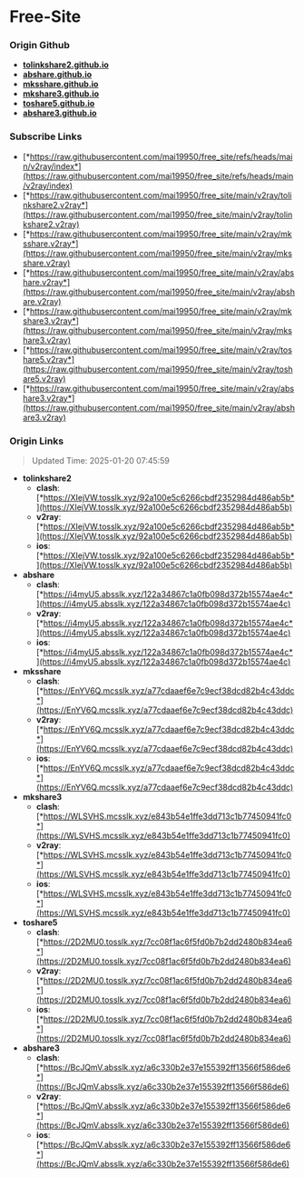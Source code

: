 # Free-Site

### Origin Github

- [**tolinkshare2.github.io**](https://github.com/tolinkshare2/tolinkshare2.github.io)
- [**abshare.github.io**](https://github.com/abshare/abshare.github.io)
- [**mksshare.github.io**](https://github.com/mksshare/mksshare.github.io)
- [**mkshare3.github.io**](https://github.com/mkshare3/mkshare3.github.io)
- [**toshare5.github.io**](https://github.com/toshare5/toshare5.github.io)
- [**abshare3.github.io**](https://github.com/abshare3/abshare3.github.io)

### Subscribe Links

- [*https://raw.githubusercontent.com/mai19950/free_site/refs/heads/main/v2ray/index*](https://raw.githubusercontent.com/mai19950/free_site/refs/heads/main/v2ray/index)
- [*https://raw.githubusercontent.com/mai19950/free_site/main/v2ray/tolinkshare2.v2ray*](https://raw.githubusercontent.com/mai19950/free_site/main/v2ray/tolinkshare2.v2ray)
- [*https://raw.githubusercontent.com/mai19950/free_site/main/v2ray/mksshare.v2ray*](https://raw.githubusercontent.com/mai19950/free_site/main/v2ray/mksshare.v2ray)
- [*https://raw.githubusercontent.com/mai19950/free_site/main/v2ray/abshare.v2ray*](https://raw.githubusercontent.com/mai19950/free_site/main/v2ray/abshare.v2ray)
- [*https://raw.githubusercontent.com/mai19950/free_site/main/v2ray/mkshare3.v2ray*](https://raw.githubusercontent.com/mai19950/free_site/main/v2ray/mkshare3.v2ray)
- [*https://raw.githubusercontent.com/mai19950/free_site/main/v2ray/toshare5.v2ray*](https://raw.githubusercontent.com/mai19950/free_site/main/v2ray/toshare5.v2ray)
- [*https://raw.githubusercontent.com/mai19950/free_site/main/v2ray/abshare3.v2ray*](https://raw.githubusercontent.com/mai19950/free_site/main/v2ray/abshare3.v2ray)

### Origin Links

> Updated Time: 2025-01-20 07:45:59

- **tolinkshare2**
  - **clash**: [*https://XIejVW.tosslk.xyz/92a100e5c6266cbdf2352984d486ab5b*](https://XIejVW.tosslk.xyz/92a100e5c6266cbdf2352984d486ab5b)
  - **v2ray**: [*https://XIejVW.tosslk.xyz/92a100e5c6266cbdf2352984d486ab5b*](https://XIejVW.tosslk.xyz/92a100e5c6266cbdf2352984d486ab5b)
  - **ios**: [*https://XIejVW.tosslk.xyz/92a100e5c6266cbdf2352984d486ab5b*](https://XIejVW.tosslk.xyz/92a100e5c6266cbdf2352984d486ab5b)
- **abshare**
  - **clash**: [*https://i4myU5.absslk.xyz/122a34867c1a0fb098d372b15574ae4c*](https://i4myU5.absslk.xyz/122a34867c1a0fb098d372b15574ae4c)
  - **v2ray**: [*https://i4myU5.absslk.xyz/122a34867c1a0fb098d372b15574ae4c*](https://i4myU5.absslk.xyz/122a34867c1a0fb098d372b15574ae4c)
  - **ios**: [*https://i4myU5.absslk.xyz/122a34867c1a0fb098d372b15574ae4c*](https://i4myU5.absslk.xyz/122a34867c1a0fb098d372b15574ae4c)
- **mksshare**
  - **clash**: [*https://EnYV6Q.mcsslk.xyz/a77cdaaef6e7c9ecf38dcd82b4c43ddc*](https://EnYV6Q.mcsslk.xyz/a77cdaaef6e7c9ecf38dcd82b4c43ddc)
  - **v2ray**: [*https://EnYV6Q.mcsslk.xyz/a77cdaaef6e7c9ecf38dcd82b4c43ddc*](https://EnYV6Q.mcsslk.xyz/a77cdaaef6e7c9ecf38dcd82b4c43ddc)
  - **ios**: [*https://EnYV6Q.mcsslk.xyz/a77cdaaef6e7c9ecf38dcd82b4c43ddc*](https://EnYV6Q.mcsslk.xyz/a77cdaaef6e7c9ecf38dcd82b4c43ddc)
- **mkshare3**
  - **clash**: [*https://WLSVHS.mcsslk.xyz/e843b54e1ffe3dd713c1b77450941fc0*](https://WLSVHS.mcsslk.xyz/e843b54e1ffe3dd713c1b77450941fc0)
  - **v2ray**: [*https://WLSVHS.mcsslk.xyz/e843b54e1ffe3dd713c1b77450941fc0*](https://WLSVHS.mcsslk.xyz/e843b54e1ffe3dd713c1b77450941fc0)
  - **ios**: [*https://WLSVHS.mcsslk.xyz/e843b54e1ffe3dd713c1b77450941fc0*](https://WLSVHS.mcsslk.xyz/e843b54e1ffe3dd713c1b77450941fc0)
- **toshare5**
  - **clash**: [*https://2D2MU0.tosslk.xyz/7cc08f1ac6f5fd0b7b2dd2480b834ea6*](https://2D2MU0.tosslk.xyz/7cc08f1ac6f5fd0b7b2dd2480b834ea6)
  - **v2ray**: [*https://2D2MU0.tosslk.xyz/7cc08f1ac6f5fd0b7b2dd2480b834ea6*](https://2D2MU0.tosslk.xyz/7cc08f1ac6f5fd0b7b2dd2480b834ea6)
  - **ios**: [*https://2D2MU0.tosslk.xyz/7cc08f1ac6f5fd0b7b2dd2480b834ea6*](https://2D2MU0.tosslk.xyz/7cc08f1ac6f5fd0b7b2dd2480b834ea6)
- **abshare3**
  - **clash**: [*https://BcJQmV.absslk.xyz/a6c330b2e37e155392ff13566f586de6*](https://BcJQmV.absslk.xyz/a6c330b2e37e155392ff13566f586de6)
  - **v2ray**: [*https://BcJQmV.absslk.xyz/a6c330b2e37e155392ff13566f586de6*](https://BcJQmV.absslk.xyz/a6c330b2e37e155392ff13566f586de6)
  - **ios**: [*https://BcJQmV.absslk.xyz/a6c330b2e37e155392ff13566f586de6*](https://BcJQmV.absslk.xyz/a6c330b2e37e155392ff13566f586de6)
